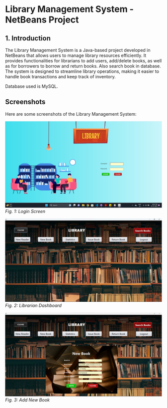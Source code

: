 # Library Management System - NetBeans Project

## 1. Introduction
The Library Management System is a Java-based project developed in NetBeans that allows users to manage library resources efficiently. It provides functionalities for librarians to add users, add/delete books, as well as for borrowers to borrow and return books. Also search book in database. The system is designed to streamline library operations, making it easier to handle book transactions and keep track of inventory.

Database used is MySQL.

## Screenshots
Here are some screenshots of the Library Management System:

![Login Screen](https://github.com/shrutiiigupta/LibraryManagement-NetBeans/blob/main/Screenshot%202023-07-21%20203509.jpg?raw=true)
*Fig. 1: Login Screen*


![Librarian Dashboard](https://github.com/shrutiiigupta/LibraryManagement-NetBeans/blob/main/mainscreen.jpg?raw=true)
*Fig. 2: Librarian Dashboard*

![Add New Book to inventory](https://github.com/shrutiiigupta/LibraryManagement-NetBeans/blob/main/newBook.jpg?raw=true)
*Fig. 3: Add New Book*

